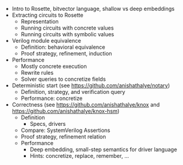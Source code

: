 - Intro to Rosette, bitvector language, shallow vs deep embeddings
- Extracting circuits to Rosette
    - Representation
    - Running circuits with concrete values
    - Running circuits with symbolic values
- Verilog module equivalence
    - Definition: behavioral equivalence
    - Proof strategy, refinement, induction
- Performance
    - Mostly concrete execution
    - Rewrite rules
    - Solver queries to concretize fields
- Deterministic start (see https://github.com/anishathalye/notary)
    - Definition, strategy, and verification query
    - Performance: concretize
- Correctness (see https://github.com/anishathalye/knox and https://github.com/anishathalye/knox-hsm)
    - Definition
        - Specs, drivers
    - Compare: SystemVerilog Assertions
    - Proof strategy, refinement relation
    - Performance
        - Deep embedding, small-step semantics for driver language
        - Hints: concretize, replace, remember, ...
